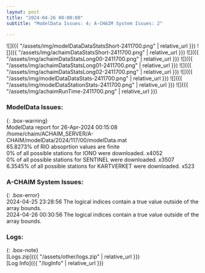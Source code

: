 ```yaml
---
layout: post
title: "2024-04-26 00:00:00"
subtitle: "ModelData Issues: 4; A-CHAIM System Issues: 2"

---
```


![]({{ "/assets/img/modelDataDataStatsShort-2411700.png" | relative_url }})
![]({{ "/assets/img/achaimDataStatsShort-2411700.png" | relative_url }})
![]({{ "/assets/img/achaimDataStatsLong00-2411700.png" | relative_url }})
![]({{ "/assets/img/achaimDataStatsLong01-2411700.png" | relative_url }})
![]({{ "/assets/img/achaimDataStatsLong02-2411700.png" | relative_url }})
![]({{ "/assets/img/modelDataDataStats-2411700.png" | relative_url }})
![]({{ "/assets/img/modelDataStationStats-2411700.png" | relative_url }})
![]({{ "/assets/img/achaimRunTime-2411700.png" | relative_url }})


### ModelData Issues:  
  
{: .box-warning}  
 ModelData report for 26-Apr-2024 00:15:08   
 /home/chaim/ACHAIM_SERVER/A-CHAIM/modelData/2024/117/00/modelData.mat   
 65.8273% of RIO absoprtion values are finite   
 0% of all possible stations for IONO were downloaded. x4052   
 0% of all possible stations for SENTINEL were downloaded. x3507   
 6.3545% of all possible stations for KARTVERKET were downloaded. x523   
  
### A-CHAIM System Issues:  
  
{: .box-error}  
2024-04-25 23:28:56 The logical indices contain a true value outside of the array bounds.  
2024-04-26 00:30:56 The logical indices contain a true value outside of the array bounds.  

### Logs:  
  
{: .box-note}  
[Logs.zip]({{ "/assets/other/logs.zip" | relative_url }})  
[Log Info]({{ "/logInfo" | relative_url }})  
